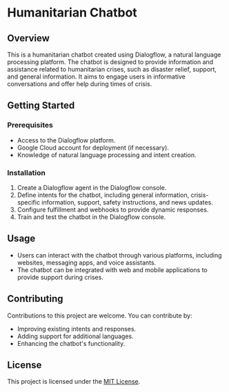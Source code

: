 # Humanitarian Chatbot

## Overview

This is a humanitarian chatbot created using Dialogflow, a natural language processing platform. The chatbot is designed to provide information and assistance related to humanitarian crises, such as disaster relief, support, and general information. It aims to engage users in informative conversations and offer help during times of crisis.

## Getting Started

### Prerequisites

- Access to the Dialogflow platform.
- Google Cloud account for deployment (if necessary).
- Knowledge of natural language processing and intent creation.

### Installation

1. Create a Dialogflow agent in the Dialogflow console.
2. Define intents for the chatbot, including general information, crisis-specific information, support, safety instructions, and news updates.
3. Configure fulfillment and webhooks to provide dynamic responses.
4. Train and test the chatbot in the Dialogflow console.

## Usage

- Users can interact with the chatbot through various platforms, including websites, messaging apps, and voice assistants.
- The chatbot can be integrated with web and mobile applications to provide support during crises.

## Contributing

Contributions to this project are welcome. You can contribute by:

- Improving existing intents and responses.
- Adding support for additional languages.
- Enhancing the chatbot's functionality.

## License

This project is licensed under the [MIT License](LICENSE).
